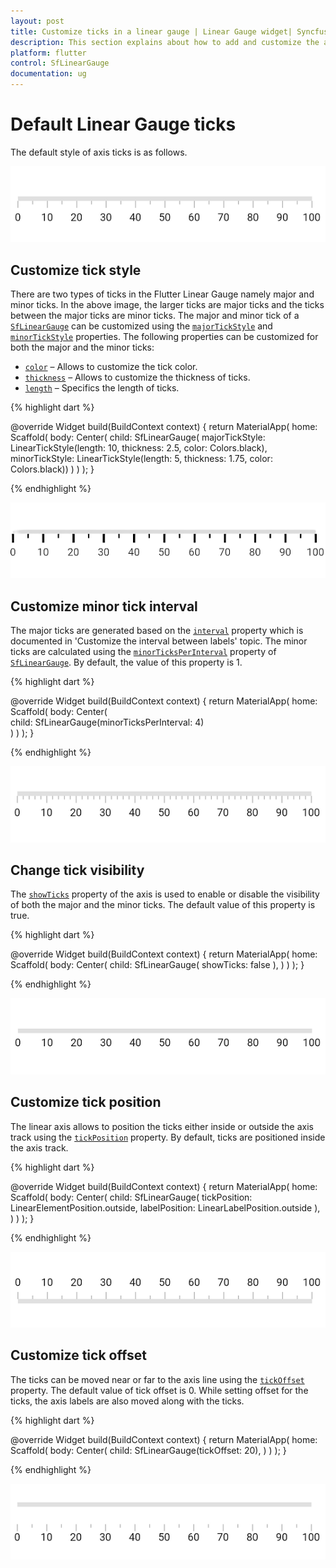 ```yaml
---
layout: post
title: Customize ticks in a linear gauge | Linear Gauge widget| Syncfusion
description: This section explains about how to add and customize the appearance of ticks on linear gauge in Flutter platform.
platform: flutter
control: SfLinearGauge
documentation: ug
---
```


# Default Linear Gauge ticks

The default style of axis ticks is as follows.

![Initialize linear gauge for axis](images/getting-started/default_linear_gauge.png)

## Customize tick style

There are two types of ticks in the Flutter Linear Gauge namely major and minor ticks. In the above image, the larger ticks are major ticks and the ticks between the major ticks are minor ticks. The major and minor tick of a [`SfLinearGauge`](https://pub.dev/documentation/syncfusion_flutter_gauges/latest/gauges/SfLinearGauge-class.html) can be customized using the [`majorTickStyle`](https://pub.dev/documentation/syncfusion_flutter_gauges/latest/gauges/SfLinearGauge/majorTickStyle.html) and [`minorTickStyle`](https://pub.dev/documentation/syncfusion_flutter_gauges/latest/gauges/MinorTickStyle-class.html) properties. The following properties can be customized for both the major and the minor ticks:
* [`color`](https://pub.dev/documentation/syncfusion_flutter_gauges/latest/gauges/MajorTickStyle/color.html) – Allows to customize the tick color.
* [`thickness`](https://pub.dev/documentation/syncfusion_flutter_gauges/latest/gauges/MajorTickStyle/thickness.html) – Allows to customize the thickness of ticks.
* [`length`](https://pub.dev/documentation/syncfusion_flutter_gauges/latest/gauges/MajorTickStyle/length.html) – Specifics the length of ticks.

{% highlight dart %} 

@override
  Widget build(BuildContext context) {
    return MaterialApp(
        home: Scaffold(
            body: Center(
              child: SfLinearGauge(
                  majorTickStyle: LinearTickStyle(length: 10, thickness: 2.5, color: Colors.black),
                  minorTickStyle: LinearTickStyle(length: 5, thickness: 1.75, color: Colors.black))
            )
        )
    );
  }

{% endhighlight %}

![Customize the linear gauge axis tick style](images/axis-ticks/axis-tick-style.png)

## Customize minor tick interval

The major ticks are generated based on the [`interval`](https://pub.dev/documentation/syncfusion_flutter_gauges/latest/gauges/SfLinearGauge/interval.html) property which is documented in 'Customize the interval between labels' topic. The minor ticks are calculated using the [`minorTicksPerInterval`](https://pub.dev/documentation/syncfusion_flutter_gauges/latest/gauges/SfLinearGauge/minorTicksPerInterval.html) property of [`SfLinearGauge`](https://pub.dev/documentation/syncfusion_flutter_gauges/latest/gauges/SfLinearGauge-class.html). By default, the value of this property is 1.

{% highlight dart %} 

@override
Widget build(BuildContext context) {
  return MaterialApp(
      home: Scaffold(
          body: Center(             
               child: SfLinearGauge(minorTicksPerInterval: 4)         
          )
      )
  );
}

{% endhighlight %}

![Customize linear gauge ticks per interval](images/axis-ticks/minor-ticks-per-interval.png)

## Change tick visibility

The [`showTicks`](https://pub.dev/documentation/syncfusion_flutter_gauges/latest/gauges/SfLinearGauge/showTicks.html) property of the axis is used to enable or disable the visibility of both the major and the minor ticks. The default value of this property is true.

{% highlight dart %} 

@override
Widget build(BuildContext context) {
  return MaterialApp(
      home: Scaffold(
          body: Center(
                child: SfLinearGauge(
                    showTicks: false
                ),
          )
      )
  );
}

{% endhighlight %}

![Customize linear gauge ticks visibility](images/axis-ticks/linear-gauge-tick-visibility.png)

## Customize tick position

The linear axis allows to position the ticks either inside or outside the axis track using the [`tickPosition`](https://pub.dev/documentation/syncfusion_flutter_gauges/latest/gauges/SfLinearGauge/tickPosition.html) property. By default, ticks are positioned inside the axis track.

{% highlight dart %} 

@override
Widget build(BuildContext context) {
  return MaterialApp(
      home: Scaffold(
          body: Center(
                child: SfLinearGauge(
                    tickPosition: LinearElementPosition.outside,
                    labelPosition: LinearLabelPosition.outside
                ),
          )
      )
  );
}

{% endhighlight %}

![Customize linear gauge ticks placement](images/axis-ticks/tick-placement.png)


## Customize tick offset

The ticks can be moved near or far to the axis line using the [`tickOffset`](https://pub.dev/documentation/syncfusion_flutter_gauges/latest/gauges/SfLinearGauge/tickOffset.html) property. The default value of tick offset is 0. While setting offset for the ticks, the axis labels are also moved along with the ticks.

{% highlight dart %} 

@override
Widget build(BuildContext context) {
  return MaterialApp(
      home: Scaffold(
          body: Center(
                child: SfLinearGauge(tickOffset: 20),
          )
      )
    );
}

{% endhighlight %}

![Customize linear gauge ticks offset from axis](images/axis-ticks/customize-tick-offset.png)

